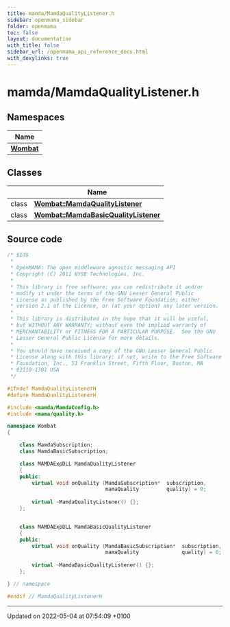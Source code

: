 ```yaml
---
title: mamda/MamdaQualityListener.h
sidebar: openmama_sidebar
folder: openmama
toc: false
layout: documentation
with_title: false
sidebar_url: /openmama_api_reference_docs.html
with_doxylinks: true
---
```


# mamda/MamdaQualityListener.h



## Namespaces

| Name           |
| -------------- |
| **[Wombat](namespaceWombat.html)**  |

## Classes

|                | Name           |
| -------------- | -------------- |
| class | **[Wombat::MamdaQualityListener](classWombat_1_1MamdaQualityListener.html)**  |
| class | **[Wombat::MamdaBasicQualityListener](classWombat_1_1MamdaBasicQualityListener.html)**  |




## Source code

```cpp
/* $Id$
 *
 * OpenMAMA: The open middleware agnostic messaging API
 * Copyright (C) 2011 NYSE Technologies, Inc.
 *
 * This library is free software; you can redistribute it and/or
 * modify it under the terms of the GNU Lesser General Public
 * License as published by the Free Software Foundation; either
 * version 2.1 of the License, or (at your option) any later version.
 *
 * This library is distributed in the hope that it will be useful,
 * but WITHOUT ANY WARRANTY; without even the implied warranty of
 * MERCHANTABILITY or FITNESS FOR A PARTICULAR PURPOSE.  See the GNU
 * Lesser General Public License for more details.
 *
 * You should have received a copy of the GNU Lesser General Public
 * License along with this library; if not, write to the Free Software
 * Foundation, Inc., 51 Franklin Street, Fifth Floor, Boston, MA
 * 02110-1301 USA
 */

#ifndef MamdaQualityListenerH
#define MamdaQualityListenerH

#include <mamda/MamdaConfig.h>
#include <mama/quality.h>

namespace Wombat
{

    class MamdaSubscription;
    class MamdaBasicSubscription;

    class MAMDAExpDLL MamdaQualityListener
    {
    public:
        virtual void onQuality (MamdaSubscription*  subscription,
                                mamaQuality         quality) = 0;
                                
        virtual ~MamdaQualityListener() {};                        
    };


    class MAMDAExpDLL MamdaBasicQualityListener
    {
    public:
        virtual void onQuality (MamdaBasicSubscription*  subscription,
                                mamaQuality              quality) = 0;
                                
        virtual ~MamdaBasicQualityListener() {};
    };

} // namespace

#endif // MamdaQualityListenerH
```


-------------------------------

Updated on 2022-05-04 at 07:54:09 +0100
